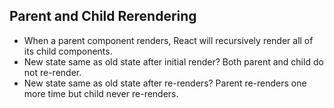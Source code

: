 ## Parent and Child Rerendering

- When a parent component renders, React will recursively render all of its child components.
- New state same as old state after initial render? Both parent and child do not re-render.
- New state same as old state after re-renders? Parent re-renders one more time but child never re-renders.
